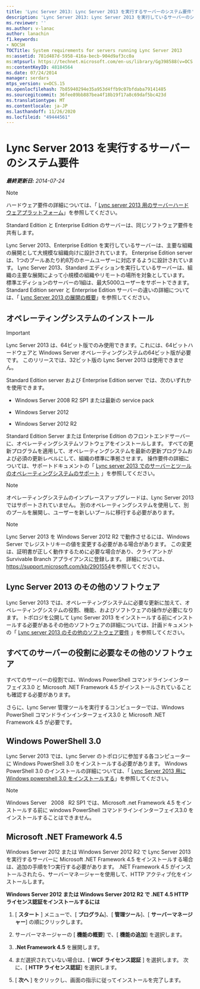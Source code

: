 ```yaml
---
title: 'Lync Server 2013: Lync Server 2013 を実行するサーバーのシステム要件'
description: 'Lync Server 2013: Lync Server 2013 を実行しているサーバーのシステム要件'
ms.reviewer: ''
ms.author: v-lanac
author: lanachin
f1.keywords:
- NOCSH
TOCTitle: System requirements for servers running Lync Server 2013
ms:assetid: 781d487d-5958-416a-becb-904d9af3cc0a
ms:mtpsurl: https://technet.microsoft.com/en-us/library/Gg398588(v=OCS.15)
ms:contentKeyID: 48184564
ms.date: 07/24/2014
manager: serdars
mtps_version: v=OCS.15
ms.openlocfilehash: 7b85940294e35a953d4ffb9c07bfdaba79141485
ms.sourcegitcommit: 36fee89bb887bea4f18b19f17a8c69daf5bc423d
ms.translationtype: MT
ms.contentlocale: ja-JP
ms.lasthandoff: 11/26/2020
ms.locfileid: "49444561"
---
```

# <a name="system-requirements-for-servers-running-lync-server-2013"></a>Lync Server 2013 を実行するサーバーのシステム要件

<div data-xmlns="http://www.w3.org/1999/xhtml">

<div class="topic" data-xmlns="http://www.w3.org/1999/xhtml" data-msxsl="urn:schemas-microsoft-com:xslt" data-cs="https://msdn.microsoft.com/">

<div data-asp="https://msdn2.microsoft.com/asp">



</div>

<div id="mainSection">

<div id="mainBody">

<span> </span>

_**最終更新日:** 2014-07-24_

<div>


> [!NOTE]
> ハードウェア要件の詳細については、「 <A href="lync-server-2013-server-hardware-platforms.md">Lync server 2013 用のサーバーハードウェアプラットフォーム</A>」を参照してください。



</div>

Standard Edition と Enterprise Edition のサーバーは、同じソフトウェア要件を共有します。

Lync Server 2013、Enterprise Edition を実行しているサーバーは、主要な組織の展開として大規模な組織向けに設計されています。 Enterprise Edition server は、1つのプールあたり約8万のホームユーザーに対応するように設計されています。 Lync Server 2013、Standard エディションを実行しているサーバーは、組織の主要な展開によって小規模の組織やリモートの場所を対象としています。 標準エディションのサーバーの1組は、最大5000ユーザーをサポートできます。 Standard Edition server と Enterprise Edition サーバーの違いの詳細については、「 [Lync Server 2013 の展開の概要](lync-server-2013-deployment-overview.md)」を参照してください。

<div>

## <a name="operating-system-installation"></a>オペレーティングシステムのインストール

<div>


> [!IMPORTANT]
> Lync Server 2013 は、64ビット版でのみ使用できます。これには、64ビットハードウェアと Windows Server オペレーティングシステムの64ビット版が必要です。 このリリースでは、32ビット版の Lync Server 2013 は使用できません。



</div>

Standard Edition server および Enterprise Edition server では、次のいずれかを使用できます。

  - Windows Server 2008 R2 SP1 または最新の service pack

  - Windows Server 2012

  - Windows Server 2012 R2

Standard Edition Server または Enterprise Edition のフロントエンドサーバーに、オペレーティングシステムソフトウェアをインストールします。 すべての更新プログラムを適用して、オペレーティングシステムを最新の更新プログラムおよび必須の更新レベルにして、組織の標準に準拠させます。 操作要件の詳細については、サポートドキュメントの「 [Lync server 2013 でのサーバーとツールのオペレーティングシステムのサポート](lync-server-2013-server-and-tools-operating-system-support.md) 」を参照してください。

> [!NOTE] 
> オペレーティングシステムのインプレースアップグレードは、Lync Server 2013 ではサポートされていません。  別のオペレーティングシステムを使用して、別のプールを展開し、ユーザーを新しいプールに移行する必要があります。

<div>


> [!NOTE]
> Lync Server 2013 を Windows Server 2012 R2 で動作させるには、Windows Server でレジストリキーの値を変更する必要がある場合があります。 この変更は、証明書が正しく動作するために必要な場合があり、クライアントが Survivable Branch アプライアンスに登録します。 詳細については、<A class=uri href="https://support.microsoft.com/kb/2901554">https://support.microsoft.com/kb/2901554</A>を参照してください。



</div>

<div>

## <a name="additional-software-for-lync-server-2013"></a>Lync Server 2013 のその他のソフトウェア

Lync Server 2013 では、オペレーティングシステムに必要な更新に加えて、オペレーティングシステムの役割、機能、およびソフトウェアの操作が必要になります。 トポロジを公開して Lync Server 2013 をインストールする前にインストールする必要があるその他のソフトウェアの詳細については、計画ドキュメントの「 [Lync server 2013 のその他のソフトウェア要件](lync-server-2013-additional-software-requirements.md) 」を参照してください。

</div>

</div>

<div>

## <a name="additional-software-necessary-for-all-server-roles"></a>すべてのサーバーの役割に必要なその他のソフトウェア

すべてのサーバーの役割では、Windows PowerShell コマンドラインインターフェイス3.0 と Microsoft .NET Framework 4.5 がインストールされていることも確認する必要があります。

さらに、Lync Server 管理ツールを実行するコンピューターでは、Windows PowerShell コマンドラインインターフェイス3.0 と Microsoft .NET Framework 4.5 が必要です。

<div>

## <a name="windows-powershell-30"></a>Windows PowerShell 3.0

Lync Server 2013 では、Lync Server のトポロジに参加する各コンピューターに Windows PowerShell 3.0 をインストールする必要があります。 Windows PowerShell 3.0 のインストールの詳細については、「 [Lync Server 2013 用に Windows powershell 3.0 をインストールする](lync-server-2013-installing-windows-powershell-3-0.md)」を参照してください。

<div>


> [!NOTE]
> Windows Server &nbsp; 2008 &nbsp; R2 SP1 では、Microsoft .net Framework 4.5 をインストールする前に windows PowerShell コマンドラインインターフェイス3.0 をインストールすることはできません。



</div>

</div>

<div>

## <a name="microsoft-net-framework-45"></a>Microsoft .NET Framework 4.5

Windows Server 2012 または Windows Server 2012 R2 で Lync Server 2013 を実行するサーバーに Microsoft .NET Framework 4.5 をインストールする場合は、追加の手順を1つ実行する必要があります。 .NET Framework 4.5 がインストールされたら、サーバーマネージャーを使用して、HTTP アクティブ化をインストールします。

**Windows Server 2012 または Windows Server 2012 R2 で .NET 4.5 HTTP ライセンス認証をインストールするには**

1.  [ **スタート** ] メニューで、[ **プログラム**]、[ **管理ツール**]、[ **サーバーマネージャー**] の順にクリックします。

2.  サーバーマネージャーの [ **機能の概要**] で、[ **機能の追加**] を選択します。

3.  **.Net Framework 4.5** を展開します。

4.  まだ選択されていない場合は、[ **WCF ライセンス認証** ] を選択します。 次に、[ **HTTP ライセンス認証**] を選択します。

5.  [ **次へ** ] をクリックし、画面の指示に従ってインストールを完了します。

</div>

</div>

</div>

<span> </span>

</div>

</div>

</div>

